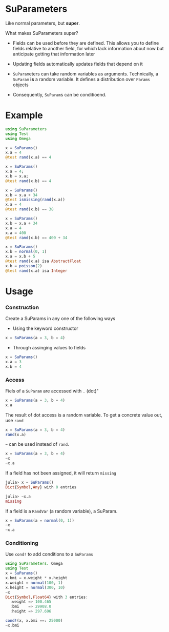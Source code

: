 # SuParameters

Like normal parameters, but __super__.

What makes SuParameters super?

- Fields can be used before they are defined.  This allows you to define fields relative to another field, for which lack information about now but anticipate getting that information later

- Updating fields automatically updates fields that depend on it

- `SuParam`eters can take random variables as arguments.  Technically, a `SuParam` __is__ a random variable.  It defines a distribution over `Params` objects

- Consequently, `SuParam`s can be conditioend.

# Example

```julia
using SuParameters
using Test
using Omega

x = SuParams()
x.a = 4
@test rand(x.a) == 4

x = SuParams()
x.a = 4;
x.b = x.a;
@test rand(x.b) == 4

x = SuParams()
x.b = x.a + 34
@test ismissing(rand(x.a))
x.a = 4
@test rand(x.b) == 38

x = SuParams()
x.b = x.a + 34
x.a = 4
x.a = 400
@test rand(x.b) == 400 + 34

x = SuParams()
x.b = normal(0, 1)
x.a = x.b + 5
@test rand(x.a) isa AbstractFloat
x.b = poisson(2)
@test rand(x.a) isa Integer
```

# Usage

### Construction

Create a SuParams in any one of the following ways

- Using the keyword constructor

```julia
x = SuParams(a = 3, b = 4)
``` 

- Through assinging values to fields

```julia
x = SuParams()
x.a = 3
x.b = 4
```

### Access

Fiels of a `SuParam` are accessed with `.` (dot)"

```julia
x = SuParams(a = 3, b = 4)
x.a
``` 

The result of dot access is a random variable.
To get a concrete value out, use `rand`

```julia
x = SuParams(a = 3, b = 4)
rand(x.a)
``` 

`~` can be used instead of `rand`.

```julia
x = SuParams(a = 3, b = 4)
~x
~x.a
``` 

If a field has not been assigned, it will return `missing`

```julia
julia> x = SuParams()
Dict{Symbol,Any} with 0 entries

julia> ~x.a
missing
```

If a field is a `RandVar` (a random variable), a SuParam.

```julia
x = SuParams(a = normal(0, 1))
~x
~x.a
``` 

### Conditioning

Use `cond!` to add conditions to a `SuParams`

```julia
using SuParameters. Omega
using Test
x = SuParams()
x.bmi = x.weight * x.height
x.weight = normal(100, 1)
x.height = normal(300, 10)
~x
Dict{Symbol,Float64} with 3 entries:
  :weight => 100.465
  :bmi    => 29908.0
  :height => 297.696

cond!(x, x.bmi ==ₛ 25000)
~x.bmi
```